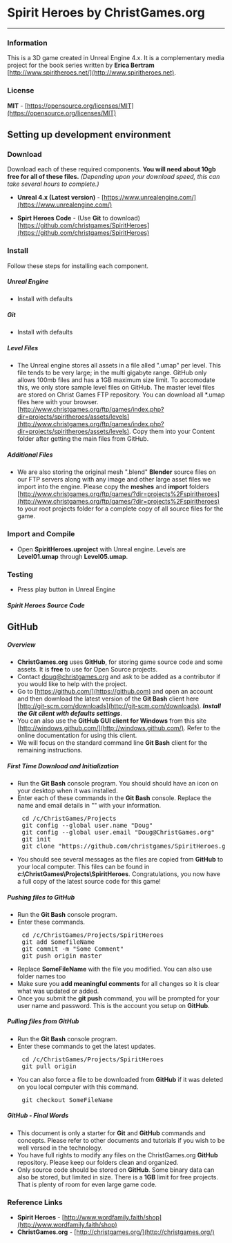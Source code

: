 # Spirit Heroes by ChristGames.org
***
### Information
This is a 3D game created in Unreal Engine 4.x. It is a complementary media project for the book series written by **Erica Bertram** [http://www.spiritheroes.net/](http://www.spiritheroes.net).

### License
**MIT** - [https://opensource.org/licenses/MIT](https://opensource.org/licenses/MIT)

## Setting up development environment

### Download
Download each of these required components. **You will need about 10gb free for all of these files.** *(Depending upon your download speed, this can take several hours to complete.)*

* **Unreal 4.x (Latest version)** - [https://www.unrealengine.com/](https://www.unrealengine.com/)

* **Spirt Heroes Code** - (Use **Git** to download) [https://github.com/christgames/SpiritHeroes](https://github.com/christgames/SpiritHeroes)

### Install

Follow these steps for installing each component.

##### Unreal Engine

* Install with defaults

##### Git

* Install with defaults

##### Level Files

* The Unreal engine stores all assets in a file alled ".umap" per level. This file tends to be very large; in the multi gigabyte range. GitHub only allows 100mb files and has a 1GB maximum size limit. To accomodate this, we only store sample level files on GitHub. The master level files are stored on Christ Games FTP repository. You can download all *.umap files here with your browser. [http://www.christgames.org/ftp/games/index.php?dir=projects/spiritheroes/assets/levels](http://www.christgames.org/ftp/games/index.php?dir=projects/spiritheroes/assets/levels). Copy them into your Content folder after getting the main files from GitHub.

##### Additional Files

* We are also storing the original mesh ".blend" **Blender** source files on our FTP servers along with any image and other large asset files we import into the engine. Please copy the **meshes** and **import** folders [http://www.christgames.org/ftp/games/?dir=projects%2Fspiritheroes](http://www.christgames.org/ftp/games/?dir=projects%2Fspiritheroes) to your root projects folder for a complete copy of all source files for the game.

### Import and Compile

* Open **SpiritHeroes.uproject** with Unreal engine. Levels are **Level01.umap** through **Level05.umap**.

### Testing

* Press play button in Unreal Engine

##### Spirit Heroes Source Code

## GitHub

##### Overview

* **ChristGames.org** uses **GitHub**, for storing game source code and some assets. It is **free** to use for Open Source projects. 
* Contact <doug@christgames.org> and ask to be added as a contributor if you would like to help with the project.
* Go to [https://github.com/](https://github.com) and open an account and then download the latest version of the **Git Bash** client here [http://git-scm.com/downloads](http://git-scm.com/downloads). ***Install the Git client with defaults settings***.
* You can also use the **GitHub GUI client for Windows** from this site [http://windows.github.com/](http://windows.github.com/). Refer to the online documentation for using this client.
* We will focus on the standard command line **Git Bash** client for the remaining instructions.

##### First Time Download and Initialization

* Run the **Git Bash** console program. You should should have an icon on your desktop when it was installed.
* Enter each of these commands in the **Git Bash** console. Replace the name and email details in "" with your information.
<pre>
	cd /c/ChristGames/Projects
	git config --global user.name "Doug"
	git config --global user.email "Doug@ChristGames.org"
	git init
	git clone "https://github.com/christgames/SpiritHeroes.git"
</pre>
* You should see several messages as the files are copied from **GitHub** to your local computer. This files can be found in **c:\ChristGames\Projects\SpiritHeroes**.  Congratulations, you now have a full copy of the latest source code for this game!

##### Pushing files to GitHub

* Run the **Git Bash** console program.
* Enter these commands.
<pre>
	cd /c/ChristGames/Projects/SpiritHeroes
	git add SomefileName
	git commit -m "Some Comment"
	git push origin master
</pre>
* Replace **SomeFileName** with the file you modified. You can also use folder names too
* Make sure you **add meaningful comments** for all changes so it is clear what was updated or added.
* Once you submit the **git push** command, you will be prompted for your user name and password. This is the account you setup on **GitHub**.

##### Pulling files from GitHub

* Run the **Git Bash** console program.
* Enter these commands to get the latest updates.
<pre>
	cd /c/ChristGames/Projects/SpiritHeroes
	git pull origin
</pre>

* You can also force a file to be downloaded from **GitHub** if it was deleted on you local computer with this command.
<pre>
	git checkout SomeFileName
</pre> 
##### GitHub - Final Words

* This document is only a starter for **Git** and **GitHub** commands and concepts. Please refer to other documents and tutorials if you wish to be well versed in the technology. 
* You have full rights to modify any files on the ChristGames.org **GitHub** repository. Please keep our folders clean and organized. 
* Only source code should be stored on **GitHub**. Some binary data can also be stored, but limited in size. There is a **1GB** limit for free projects. That is plenty of room for even large game code.

### Reference Links

* **Spirit Heroes** - [http://www.wordfamily.faith/shop](http://www.wordfamily.faith/shop)
* **ChristGames.org** - [http://christgames.org/](http://christgames.org/)